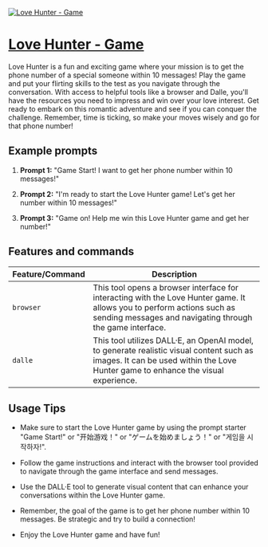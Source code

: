 [![Love Hunter - Game](https://files.oaiusercontent.com/file-2o9GvLxmvBMiGEerx9rOFzMJ?se=2123-10-19T13%3A28%3A19Z&sp=r&sv=2021-08-06&sr=b&rscc=max-age%3D31536000%2C%20immutable&rscd=attachment%3B%20filename%3D8cffff39-e7c1-47d5-aab6-74dae97694f2.png&sig=%2B%2BqvvM7YvhUTYzjMh4t9sXrEKFZ0E0w1BxrEPJD/wnE%3D)](https://chat.openai.com/g/g-ZSr5JqXvE-love-hunter-game)

# [Love Hunter - Game](https://chat.openai.com/g/g-ZSr5JqXvE-love-hunter-game)

Love Hunter is a fun and exciting game where your mission is to get the phone number of a special someone within 10 messages! Play the game and put your flirting skills to the test as you navigate through the conversation. With access to helpful tools like a browser and Dalle, you'll have the resources you need to impress and win over your love interest. Get ready to embark on this romantic adventure and see if you can conquer the challenge. Remember, time is ticking, so make your moves wisely and go for that phone number!

## Example prompts

1. **Prompt 1:** "Game Start! I want to get her phone number within 10 messages!"

2. **Prompt 2:** "I'm ready to start the Love Hunter game! Let's get her number within 10 messages!"

3. **Prompt 3:** "Game on! Help me win this Love Hunter game and get her number!"

## Features and commands

| Feature/Command | Description |
| --- | --- |
| `browser` | This tool opens a browser interface for interacting with the Love Hunter game. It allows you to perform actions such as sending messages and navigating through the game interface. |
| `dalle` | This tool utilizes DALL·E, an OpenAI model, to generate realistic visual content such as images. It can be used within the Love Hunter game to enhance the visual experience. |

## Usage Tips

- Make sure to start the Love Hunter game by using the prompt starter "Game Start!" or "开始游戏！" or "ゲームを始めましょう！" or "게임을 시작하자!".

- Follow the game instructions and interact with the browser tool provided to navigate through the game interface and send messages.

- Use the DALL·E tool to generate visual content that can enhance your conversations within the Love Hunter game.

- Remember, the goal of the game is to get her phone number within 10 messages. Be strategic and try to build a connection!

- Enjoy the Love Hunter game and have fun!
